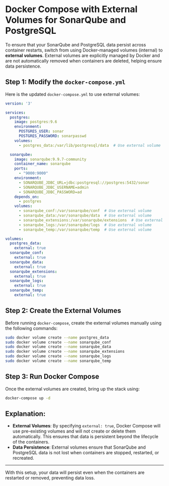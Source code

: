 
# Docker Compose with External Volumes for SonarQube and PostgreSQL

To ensure that your SonarQube and PostgreSQL data persist across container restarts, switch from using Docker-managed volumes (internal) to **external volumes**. External volumes are explicitly managed by Docker and are not automatically removed when containers are deleted, helping ensure data persistence.

## Step 1: Modify the `docker-compose.yml`

Here is the updated `docker-compose.yml` to use external volumes:

```yaml
version: '3'

services:
  postgres:
    image: postgres:9.6
    environment:
      POSTGRES_USER: sonar
      POSTGRES_PASSWORD: sonarpasswd
    volumes:
      - postgres_data:/var/lib/postgresql/data  # Use external volume

  sonarqube:
    image: sonarqube:9.9.7-community
    container_name: sonarqube
    ports:
      - "9000:9000"
    environment:
      - SONARQUBE_JDBC_URL=jdbc:postgresql://postgres:5432/sonar
      - SONARQUBE_JDBC_USERNAME=admin
      - SONARQUBE_JDBC_PASSWORD=ad
    depends_on:
      - postgres
    volumes:
      - sonarqube_conf:/var/sonarqube/conf  # Use external volume
      - sonarqube_data:/var/sonarqube/data  # Use external volume
      - sonarqube_extensions:/var/sonarqube/extensions  # Use external volume
      - sonarqube_logs:/var/sonarqube/logs  # Use external volume
      - sonarqube_temp:/var/sonarqube/temp  # Use external volume

volumes:
  postgres_data:
    external: true
  sonarqube_conf:
    external: true
  sonarqube_data:
    external: true
  sonarqube_extensions:
    external: true
  sonarqube_logs:
    external: true
  sonarqube_temp:
    external: true
```

## Step 2: Create the External Volumes

Before running `docker-compose`, create the external volumes manually using the following commands:

```bash
sudo docker volume create --name postgres_data
sudo docker volume create --name sonarqube_conf
sudo docker volume create --name sonarqube_data
sudo docker volume create --name sonarqube_extensions
sudo docker volume create --name sonarqube_logs
sudo docker volume create --name sonarqube_temp
```

## Step 3: Run Docker Compose

Once the external volumes are created, bring up the stack using:

```bash
docker-compose up -d
```

## Explanation:

- **External Volumes**: By specifying `external: true`, Docker Compose will use pre-existing volumes and will not create or delete them automatically. This ensures that data is persistent beyond the lifecycle of the containers.
- **Data Persistence**: External volumes ensure that SonarQube and PostgreSQL data is not lost when containers are stopped, restarted, or recreated.

---

With this setup, your data will persist even when the containers are restarted or removed, preventing data loss.
